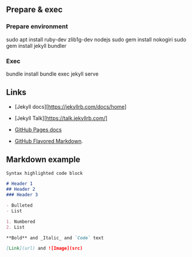 ## Prepare & exec
### Prepare environment
sudo apt install ruby-dev zlib1g-dev nodejs
sudo gem install nokogiri
sudo gem install jekyll bundler

### Exec
bundle install
bundle exec jekyll serve

## Links

* [Jekyll docs][https://jekyllrb.com/docs/home]
* [Jekyll Talk][https://talk.jekyllrb.com/]

* [GitHub Pages docs](https://help.github.com/categories/github-pages-basics/)
* [GitHub Flavored Markdown](https://guides.github.com/features/mastering-markdown/).

## Markdown example

```markdown
Syntax highlighted code block

# Header 1
## Header 2
### Header 3

- Bulleted
- List

1. Numbered
2. List

**Bold** and _Italic_ and `Code` text

[Link](url) and ![Image](src)
```

